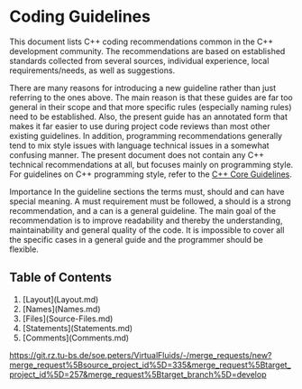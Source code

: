 <!-- SPDX-License-Identifier: GPL-3.0-or-later -->
<!-- SPDX-FileCopyrightText: Copyright © VirtualFluids Project contributors, see AUTHORS.md in root folder -->
# Coding Guidelines

This document lists C++ coding recommendations common in the C++ development community. The recommendations are based on established standards collected from several sources, individual experience, local requirements/needs, as well as suggestions.

There are many reasons for introducing a new guideline rather than just referring to the ones above. The main reason is that these guides are far too general in their scope and that more specific rules (especially naming rules) need to be established. Also, the present guide has an annotated form that makes it far easier to use during project code reviews than most other existing guidelines. In addition, programming recommendations generally tend to mix style issues with language technical issues in a somewhat confusing manner. The present document does not contain any C++ technical recommendations at all, but focuses mainly on programming style. For guidelines on C++ programming style, refer to the [C++ Core Guidelines](https://isocpp.github.io/CppCoreGuidelines/CppCoreGuidelines).

Importance In the guideline sections the terms must, should and can have special meaning. A must requirement must be followed, a should is a strong recommendation, and a can is a general guideline.
The main goal of the recommendation is to improve readability and thereby the understanding, maintainability and general quality of the code. It is impossible to cover all the specific cases in a general guide and the programmer should be flexible.

## Table of Contents
1. <!-- DOXYGEN_MAKE_REF -->[Layout](Layout.md)
2. <!-- DOXYGEN_MAKE_REF -->[Names](Names.md)
3. <!-- DOXYGEN_MAKE_REF -->[Files](Source-Files.md)
4. <!-- DOXYGEN_MAKE_REF -->[Statements](Statements.md)
5. <!-- DOXYGEN_MAKE_REF -->[Comments](Comments.md)

https://git.rz.tu-bs.de/soe.peters/VirtualFluids/-/merge_requests/new?merge_request%5Bsource_project_id%5D=335&merge_request%5Btarget_project_id%5D=257&merge_request%5Btarget_branch%5D=develop